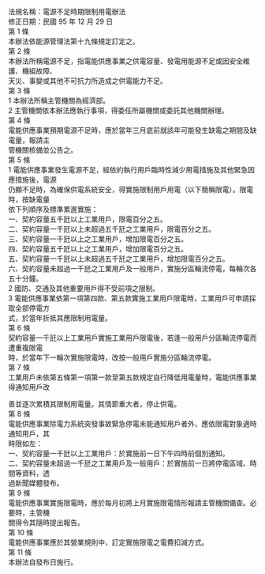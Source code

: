 法規名稱：電源不足時期限制用電辦法  
修正日期：民國 95 年 12 月 29 日  
第 1 條  
本辦法依能源管理法第十九條規定訂定之。  
第 2 條  
本辦法所稱電源不足，指電能供應事業之供電容量、發電用能源不足或因安全維護、機組故障、  
天災、事變或其他不可抗力所造成之供電能力不足。  
第 3 條  
1 本辦法所稱主管機關為經濟部。  
2 主管機關依本辦法應執行事項，得委任所屬機關或委託其他機關辦理。  
第 4 條  
電能供應事業預期電源不足時，應於當年三月底前就該年可能發生缺電之期間及缺電量，報請主  
管機關核備並公告之。  
第 5 條  
1 電能供應事業發生電源不足，經依約執行用戶臨時性減少用電措施及其他緊急因應措施後，電源  
仍顯不足時，為確保供電系統安全，得實施限制用戶用電（以下簡稱限電）。限電時，按缺電量  
依下列順序及標準累進實施：  
一、契約容量五千瓩以上工業用戶，限電百分之五。  
二、契約容量一千瓩以上未超過五千瓩之工業用戶，限電百分之五。  
三、契約容量一千瓩以上之工業用戶，增加限電百分之五。  
四、契約容量五千瓩以上之工業用戶，增加限電百分之五。  
五、契約容量一千瓩以上未超過五千瓩之工業用戶，增加限電百分之五。  
六、契約容量未超過一千瓩之工業用戶及一般用戶，實施分區輪流停電，每輪次各五十分鐘。  
2 國防、交通及其他重要用戶得不受前項之限制。  
3 電能供應事業依第一項第四款、第五款實施工業用戶限電時，工業用戶可申請採取全部停電方  
式，於當年折抵其應限制用電量。  
第 6 條  
契約容量一千瓩以上工業用戶實施工業用戶限電後，若逢一般用戶分區輪流停電而遭重複限電  
時，於當年下一輪次實施限電時，改按一般用戶實施分區輪流停電。  
第 7 條  
工業用戶未依第五條第一項第一款至第五款規定自行降低用電量時，電能供應事業得通知用戶改  


善並逐次累積其限制用電量。其情節重大者，停止供電。  
第 8 條  
電能供應事業除電力系統突發事故緊急停電未能通知用戶者外，應依限電對象適時通知用戶，其  
時限如左：  
一、契約容量一千瓩以上工業用戶：於實施前一日下午四時前個別通知。  
二、契約容量未超過一千瓩之工業用戶及一般用戶：於實施前一日將停電區域、時間等資料，透  
過新聞媒體發布。  
第 9 條  
電能供應事業實施限電時，應於每月初將上月實施限電情形報請主管機關備查。必要時，主管機  
關得令其隨時提出報告。  
第 10 條  
電能供應事業應於其營業規則中，訂定實施限電之電費扣減方式。  
第 11 條  
本辦法自發布日施行。  


